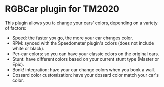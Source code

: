 # RGBCar plugin for TM2020

This plugin allows you to change your cars' colors, depending on a variety of factors:

- Speed: the faster you go, the more your car changes color.
- RPM: synced with the Speedometer plugin's colors (does not include white or black).
- Per-car colors: so you can have your classic colors on the original cars.
- Stunt: have different colors based on your current stunt type (Master or Epic).
- Bonk! integration: have your car change colors when you bonk a wall.
- Dossard color customization: have your dossard color match your car's color.
